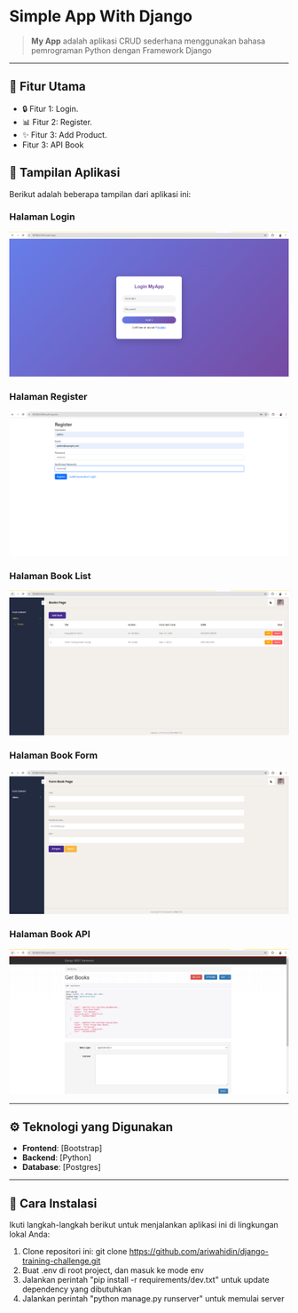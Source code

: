 # Simple App With Django

> **My App** adalah aplikasi CRUD sederhana menggunakan bahasa pemrograman Python dengan Framework Django  

---

## 🌟 Fitur Utama

- 🔒 Fitur 1: Login.
- 📊 Fitur 2: Register.
- ✨ Fitur 3: Add Product.
- Fitur 3: API Book

## 📸 Tampilan Aplikasi

Berikut adalah beberapa tampilan dari aplikasi ini:

### Halaman Login
![Halaman Login](./static/screenshoot/login-page.png)

### Halaman Register
![Halaman Register](./static/screenshoot/register-page.png)

### Halaman Book List
![Halaman Book](./static/screenshoot/crud-book-page.png)

### Halaman Book Form
![Halaman Book](./static/screenshoot/crud-book-form.png)

### Halaman Book API
![Halaman Book API](./static/screenshoot/api-book.png)

---

## ⚙️ Teknologi yang Digunakan

- **Frontend**: [Bootstrap]
- **Backend**: [Python]
- **Database**: [Postgres]

---

## 🚀 Cara Instalasi

Ikuti langkah-langkah berikut untuk menjalankan aplikasi ini di lingkungan lokal Anda:

1. Clone repositori ini:
   git clone https://github.com/ariwahidin/django-training-challenge.git
2. Buat .env di root project, dan masuk ke mode env
3. Jalankan perintah "pip install -r requirements/dev.txt" untuk update dependency yang dibutuhkan
4. Jalankan perintah "python manage.py runserver" untuk memulai server